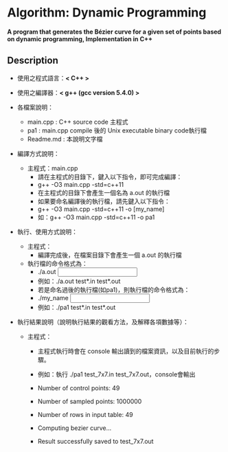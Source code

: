 # Algorithm: Dynamic Programming
**A program that generates the Bézier curve for a given set of points based on dynamic programming, Implementation in C++**

## Description
- 使用之程式語言：**< C++ >**
- 使用之編譯器：**< g++ (gcc version 5.4.0) >**
- 各檔案說明：
	- main.cpp : C++ source code 主程式
	- pa1  : main.cpp compile 後的 Unix executable binary code執行檔
	- Readme.md : 本說明文字檔

- 編譯方式說明：        	
   	* 主程式：main.cpp
		- 請在主程式的目錄下，鍵入以下指令，即可完成編譯：
		- g++ -O3 main.cpp -std=c++11
		- 在主程式的目錄下會產生一個名為 a.out 的執行檔
		- 如果要命名編譯後的執行檔，請先鍵入以下指令：
		- g++ -O3 main.cpp -std=c++11 -o [my_name]
		- 如：g++ -O3 main.cpp -std=c++11 -o pa1

- 執行、使用方式說明：
   	* 主程式：
    	- 編譯完成後，在檔案目錄下會產生一個 a.out 的執行檔
   	* 執行檔的命令格式為：
	   	- ./a.out <input file name> <output file name>
	   	- 例如：./a.out test*.in test*.out
	   	- 若是命名過後的執行檔(如pa1)，則執行檔的命令格式為：
		- ./my_name <input file name> <output file name>
		- 例如：./pa1 test*.in test*.out
     
- 執行結果說明（說明執行結果的觀看方法，及解釋各項數據等）：
   	* 主程式：
		- 主程式執行時會在 console 輸出讀到的檔案資訊，以及目前執行的步驟。
		- 例如：執行 ./pa1 test_7x7.in test_7x7.out，console會輸出
		
		- Number of control points: 49
		- Number of sampled points: 1000000
		- Number of rows in input table: 49
		- Computing bezier curve...
		- Result successfully saved to test_7x7.out

       

